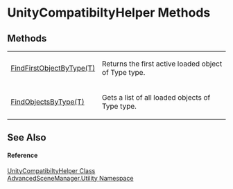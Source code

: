 # UnityCompatibiltyHelper Methods




## Methods
<table>
<tr>
<td><a href="M_AdvancedSceneManager_Utility_UnityCompatibiltyHelper_FindFirstObjectByType__1.md">FindFirstObjectByType(T)</a></td>
<td><p>Returns the first active loaded object of Type type.</p></td></tr>
<tr>
<td><a href="M_AdvancedSceneManager_Utility_UnityCompatibiltyHelper_FindObjectsByType__1.md">FindObjectsByType(T)</a></td>
<td><p>Gets a list of all loaded objects of Type type.</p></td></tr>
</table>

## See Also


#### Reference
<a href="T_AdvancedSceneManager_Utility_UnityCompatibiltyHelper.md">UnityCompatibiltyHelper Class</a>  
<a href="N_AdvancedSceneManager_Utility.md">AdvancedSceneManager.Utility Namespace</a>  
